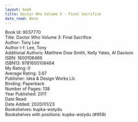 ```yaml
---
layout: book
title: Doctor Who Volume 3 - Final Sacrifice
date_read: None
---
```


Book Id: 9037770<br />
Title: Doctor Who Volume 3: Final Sacrifice<br />
Author: Tony Lee<br />
Author l-f: Lee, Tony<br />
Additional Authors: Matthew Dow Smith, Kelly Yates, Al Davison<br />
ISBN: 1600108466<br />
ISBN13: 9781600108464<br />
My Rating: 0<br />
Average Rating: 3.67<br />
Publisher: Idea & Design Works Llc<br />
Binding: Paperback<br />
Number of Pages: 138<br />
Year Published: 2011<br />
Date Read: <br />
Date Added: 2020/01/23<br />
Bookshelves: kupka-wstydu<br />
Bookshelves with positions: kupka-wstydu (#959)<br />


